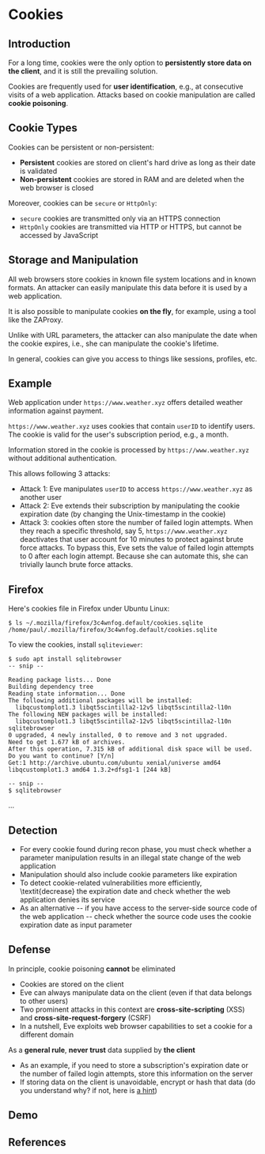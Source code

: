 # Cookies

## Introduction
For a long time, cookies were the only option to **persistently store data on the client**, and it is still the prevailing solution.

Cookies are frequently used for **user identification**, e.g., at consecutive visits of a web application. Attacks based on cookie manipulation are called **cookie poisoning**.

## Cookie Types
Cookies can be persistent or non-persistent:
* **Persistent** cookies are stored on client's hard drive as long as their date is validated
* **Non-persistent** cookies are stored in RAM and are deleted when the web browser is closed

Moreover, cookies can be `secure` or `HttpOnly`:
* `secure` cookies are transmitted only via an HTTPS connection
* `HttpOnly` cookies are transmitted via HTTP or HTTPS, but cannot be accessed by JavaScript

## Storage and Manipulation
All web browsers store cookies in known file system locations and in known formats. An attacker can easily manipulate this data before it is used by a web application.

It is also possible to manipulate cookies **on the fly**, for example, using a tool like the ZAProxy.

Unlike with URL parameters, the attacker can also manipulate the date when the cookie expires, i.e., she can manipulate the cookie's lifetime.

In general, cookies can give you access to things like sessions, profiles, etc.

## Example
Web application under `https://www.weather.xyz` offers detailed weather information against payment. 

`https://www.weather.xyz` uses cookies that contain `userID` to identify users. The cookie is valid for the user's subscription period, e.g., a month.

Information stored in the cookie is processed by `https://www.weather.xyz` without additional authentication. 

This allows following 3 attacks:
* Attack 1: Eve manipulates `userID` to access `https://www.weather.xyz` as another user
* Attack 2: Eve extends their subscription by manipulating the cookie expiration date (by changing the Unix-timestamp in the cookie)
* Attack 3: cookies often store the number of failed login attempts. When they reach a specific threshold, say 5, `https://www.weather.xyz` deactivates that user account for 10 minutes to protect against brute force attacks. To bypass this, Eve sets the value of failed login attempts to 0 after each login attempt. Because she can automate this, she can trivially launch brute force attacks.

## Firefox
Here's cookies file in Firefox under Ubuntu Linux:
```shell
$ ls ~/.mozilla/firefox/3c4wnfog.default/cookies.sqlite
/home/paul/.mozilla/firefox/3c4wnfog.default/cookies.sqlite
```

To view the cookies, install `sqliteviewer`:

```shell
$ sudo apt install sqlitebrowser
-- snip --

Reading package lists... Done
Building dependency tree       
Reading state information... Done
The following additional packages will be installed:
  libqcustomplot1.3 libqt5scintilla2-12v5 libqt5scintilla2-l10n
The following NEW packages will be installed:
  libqcustomplot1.3 libqt5scintilla2-12v5 libqt5scintilla2-l10n sqlitebrowser
0 upgraded, 4 newly installed, 0 to remove and 3 not upgraded.
Need to get 1.677 kB of archives.
After this operation, 7.315 kB of additional disk space will be used.
Do you want to continue? [Y/n] 
Get:1 http://archive.ubuntu.com/ubuntu xenial/universe amd64 libqcustomplot1.3 amd64 1.3.2+dfsg1-1 [244 kB]

-- snip --
$ sqlitebrowser
```

...


## Detection
* For every cookie found during recon phase, you must check whether a parameter manipulation results in an illegal state change of the web application
* Manipulation should also include cookie parameters like expiration
* To detect cookie-related vulnerabilities more efficiently, \textit{decrease} the expiration date and check whether the web application denies its service
* As an alternative -- if you have access to the server-side source code of the web application -- check whether the source code uses the cookie expiration date as input parameter

## Defense
In principle, cookie poisoning **cannot** be eliminated
* Cookies are stored on the client
* Eve can always manipulate data on the client (even if that data belongs to other users)
* Two prominent attacks in this context are **cross-site-scripting** (XSS) and **cross-site-request-forgery** (CSRF)
* In a nutshell, Eve exploits web browser capabilities to set a cookie for a different domain

As a **general rule**, **never trust** data supplied by **the client**
* As an example, if you need to store a subscription's expiration date or the number of failed login attempts, store this information on the server
* If storing data on the client is unavoidable, encrypt or hash that data (do you understand why? if not, here is [a hint](https://en.wikipedia.org/wiki/Key_derivation_function#Password_hashing))

## Demo



## References


